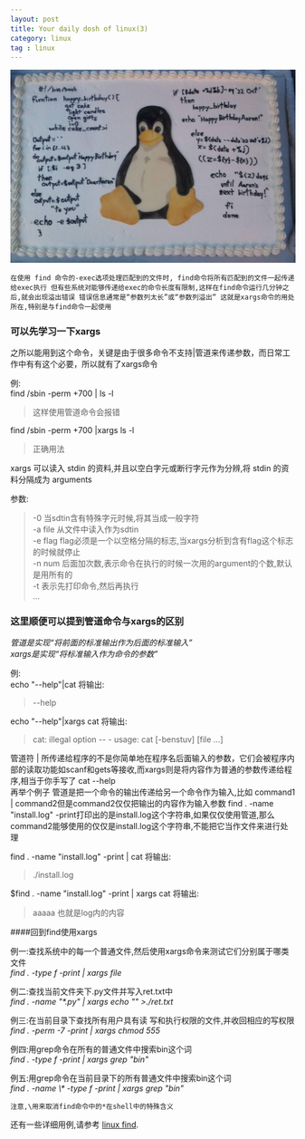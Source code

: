 ```yaml
---
layout: post
title: Your daily dosh of linux(3)
category: linux
tag : linux
---
```

<img src="/img/in-post/linux.jpg">

`在使用 find 命令的-exec选项处理匹配到的文件时, find命令将所有匹配到的文件一起传递给exec执行 但有些系统对能够传递给exec的命令长度有限制,这样在find命令运行几分钟之后,就会出现溢出错误 错误信息通常是“参数列太长”或“参数列溢出” 这就是xargs命令的用处所在,特别是与find命令一起使用`  

### 可以先学习一下xargs  
之所以能用到这个命令，关键是由于很多命令不支持|管道来传递参数，而日常工作中有有这个必要，所以就有了xargs命令  

例:  
find /sbin -perm +700 | ls -l  
>这样使用管道命令会报错  

find /sbin -perm +700 |xargs ls -l   
>正确用法  

xargs 可以读入 stdin 的资料,并且以空白字元或断行字元作为分辨,将 stdin 的资料分隔成为 arguments  

参数:  
>-0 当sdtin含有特殊字元时候,将其当成一般字符  
>-a file 从文件中读入作为sdtin  
>-e flag flag必须是一个以空格分隔的标志,当xargs分析到含有flag这个标志的时候就停止  
>-n num 后面加次数,表示命令在执行的时候一次用的argument的个数,默认是用所有的  
>-t 表示先打印命令,然后再执行  
>...  



### 这里顺便可以提到管道命令与xargs的区别  

*管道是实现“将前面的标准输出作为后面的标准输入”*  
*xargs是实现“将标准输入作为命令的参数”*  

例:  
echo "--help"|cat 将输出:  
>--help  

echo "--help"|xargs cat 将输出:  
>cat: illegal option -- -
usage: cat [-benstuv] [file ...]  

管道符 \| 所传递给程序的不是你简单地在程序名后面输入的参数，它们会被程序内部的读取功能如scanf和gets等接收,而xargs则是将内容作为普通的参数传递给程序,相当于你手写了 cat --help  
再举个例子 管道是把一个命令的输出传递给另一个命令作为输入,比如 command1 \| command2但是command2仅仅把输出的内容作为输入参数 find . -name "install.log" -print打印出的是install.log这个字符串,如果仅仅使用管道,那么command2能够使用的仅仅是install.log这个字符串,不能把它当作文件来进行处理

find . -name "install.log" -print | cat 将输出:  
>./install.log   

$find . -name "install.log" -print | xargs cat 将输出:  
>aaaaa 也就是log内的内容  


####回到find使用xargs  

例一:查找系统中的每一个普通文件,然后使用xargs命令来测试它们分别属于哪类文件  
*find . -type f -print | xargs file*  

例二:查找当前文件夹下.py文件并写入ret.txt中  
*find . -name "\*.py" | xargs echo "" >./ret.txt*  

例三:在当前目录下查找所有用户具有读 写和执行权限的文件,并收回相应的写权限  
*find . -perm -7 -print | xargs chmod 555*  

例四:用grep命令在所有的普通文件中搜索bin这个词  
*find . -type f -print | xargs grep "bin"*  

例五:用grep命令在当前目录下的所有普通文件中搜索bin这个词  
*find . -name \\\* -type f -print | xargs grep "bin"*

`注意,\用来取消find命令中的*在shell中的特殊含义`  


还有一些详细用例,请参考 [linux find](http://www.cnblogs.com/peida/archive/2012/11/16/2773289.html). 

